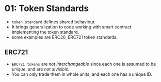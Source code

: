 # 01: Token Standards 

- `token standard` defines shared behaviour.
- It brings generalization to code working with smart contract implementing the token standard.
- some examples are ERC20, ERC721 token standards.

## ERC721
- `ERC721 tokens` are *not interchangeable* since each one is assumed to be *unique*, and are *not divisible*.
- You can only trade them in whole units, and each one has a unique ID.